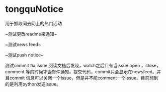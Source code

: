 # tongquNotice
用于抓取同去网上的热门活动

~测试更改readme来通知~

~测试news feed~

~测试push notice~

测试commit fix issue
阅读文档后发现，watch之后只有当issue open ，close，comment 等的时候才会邮件通知。提交代码，commit只会显示在newsfeed。并且commit 信息可以关闭一个issue，但是并不能comment一个issue。目前想到的是利用python发送issue。
